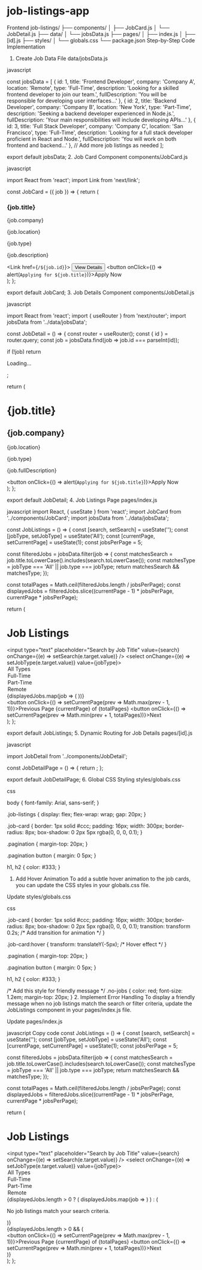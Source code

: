 # job-listings-app
Frontend 
job-listings/
├── components/
│   ├── JobCard.js
│   └── JobDetail.js
├── data/
│   └── jobsData.js
├── pages/
│   ├── index.js
│   ├── [id].js
├── styles/
│   └── globals.css
└── package.json
Step-by-Step Code Implementation

1. Create Job Data File
data/jobsData.js

javascript

const jobsData = [
  {
    id: 1,
    title: 'Frontend Developer',
    company: 'Company A',
    location: 'Remote',
    type: 'Full-Time',
    description: 'Looking for a skilled frontend developer to join our team.',
    fullDescription: 'You will be responsible for developing user interfaces...'
  },
  {
    id: 2,
    title: 'Backend Developer',
    company: 'Company B',
    location: 'New York',
    type: 'Part-Time',
    description: 'Seeking a backend developer experienced in Node.js.',
    fullDescription: 'Your main responsibilities will include developing APIs...'
  },
  {
    id: 3,
    title: 'Full Stack Developer',
    company: 'Company C',
    location: 'San Francisco',
    type: 'Full-Time',
    description: 'Looking for a full stack developer proficient in React and Node.',
    fullDescription: 'You will work on both frontend and backend...'
  },
  // Add more job listings as needed
];

export default jobsData;
2. Job Card Component
components/JobCard.js

javascript

import React from 'react';
import Link from 'next/link';

const JobCard = ({ job }) => {
  return (
    <div className="job-card">
      <h3>{job.title}</h3>
      <p>{job.company}</p>
      <p>{job.location}</p>
      <p>{job.type}</p>
      <p>{job.description}</p>
      <Link href={`/${job.id}`}>
        <button>View Details</button>
      </Link>
      <button onClick={() => alert(`Applying for ${job.title}`)}>Apply Now</button>
    </div>
  );
};

export default JobCard;
3. Job Details Component
components/JobDetail.js

javascript

import React from 'react';
import { useRouter } from 'next/router';
import jobsData from '../data/jobsData';

const JobDetail = () => {
  const router = useRouter();
  const { id } = router.query;
  const job = jobsData.find(job => job.id === parseInt(id));

  if (!job) return <p>Loading...</p>;

  return (
    <div>
      <h1>{job.title}</h1>
      <h2>{job.company}</h2>
      <p>{job.location}</p>
      <p>{job.type}</p>
      <p>{job.fullDescription}</p>
      <button onClick={() => alert(`Applying for ${job.title}`)}>Apply Now</button>
    </div>
  );
};

export default JobDetail;
4. Job Listings Page
pages/index.js

javascript
import React, { useState } from 'react';
import JobCard from '../components/JobCard';
import jobsData from '../data/jobsData';

const JobListings = () => {
  const [search, setSearch] = useState('');
  const [jobType, setJobType] = useState('All');
  const [currentPage, setCurrentPage] = useState(1);
  const jobsPerPage = 5;

  const filteredJobs = jobsData.filter(job => {
    const matchesSearch = job.title.toLowerCase().includes(search.toLowerCase());
    const matchesType = jobType === 'All' || job.type === jobType;
    return matchesSearch && matchesType;
  });

  const totalPages = Math.ceil(filteredJobs.length / jobsPerPage);
  const displayedJobs = filteredJobs.slice((currentPage - 1) * jobsPerPage, currentPage * jobsPerPage);

  return (
    <div>
      <h1>Job Listings</h1>
      <input
        type="text"
        placeholder="Search by Job Title"
        value={search}
        onChange={(e) => setSearch(e.target.value)}
      />
      <select onChange={(e) => setJobType(e.target.value)} value={jobType}>
        <option value="All">All Types</option>
        <option value="Full-Time">Full-Time</option>
        <option value="Part-Time">Part-Time</option>
        <option value="Remote">Remote</option>
      </select>
      <div className="job-listings">
        {displayedJobs.map(job => (
          <JobCard key={job.id} job={job} />
        ))}
      </div>
      <div className="pagination">
        <button onClick={() => setCurrentPage(prev => Math.max(prev - 1, 1))}>Previous</button>
        <span>Page {currentPage} of {totalPages}</span>
        <button onClick={() => setCurrentPage(prev => Math.min(prev + 1, totalPages))}>Next</button>
      </div>
    </div>
  );
};

export default JobListings;
5. Dynamic Routing for Job Details
pages/[id].js

javascript

import JobDetail from '../components/JobDetail';

const JobDetailPage = () => {
  return <JobDetail />;
};

export default JobDetailPage;
6. Global CSS Styling
styles/globals.css

css

body {
  font-family: Arial, sans-serif;
}

.job-listings {
  display: flex;
  flex-wrap: wrap;
  gap: 20px;
}

.job-card {
  border: 1px solid #ccc;
  padding: 16px;
  width: 300px;
  border-radius: 8px;
  box-shadow: 0 2px 5px rgba(0, 0, 0, 0.1);
}

.pagination {
  margin-top: 20px;
}

.pagination button {
  margin: 0 5px;
}

h1, h2 {
  color: #333;
}

1. Add Hover Animation
To add a subtle hover animation to the job cards, you can update the CSS styles in your globals.css file.

Update styles/globals.css

css

.job-card {
  border: 1px solid #ccc;
  padding: 16px;
  width: 300px;
  border-radius: 8px;
  box-shadow: 0 2px 5px rgba(0, 0, 0, 0.1);
  transition: transform 0.2s; /* Add transition for animation */
}

.job-card:hover {
  transform: translateY(-5px); /* Hover effect */
}

.pagination {
  margin-top: 20px;
}

.pagination button {
  margin: 0 5px;
}

h1, h2 {
  color: #333;
}

/* Add this style for friendly message */
.no-jobs {
  color: red;
  font-size: 1.2em;
  margin-top: 20px;
}
2. Implement Error Handling
To display a friendly message when no job listings match the search or filter criteria, update the JobListings component in your pages/index.js file.

Update pages/index.js

javascript
Copy code
const JobListings = () => {
  const [search, setSearch] = useState('');
  const [jobType, setJobType] = useState('All');
  const [currentPage, setCurrentPage] = useState(1);
  const jobsPerPage = 5;

  const filteredJobs = jobsData.filter(job => {
    const matchesSearch = job.title.toLowerCase().includes(search.toLowerCase());
    const matchesType = jobType === 'All' || job.type === jobType;
    return matchesSearch && matchesType;
  });

  const totalPages = Math.ceil(filteredJobs.length / jobsPerPage);
  const displayedJobs = filteredJobs.slice((currentPage - 1) * jobsPerPage, currentPage * jobsPerPage);

  return (
    <div>
      <h1>Job Listings</h1>
      <input
        type="text"
        placeholder="Search by Job Title"
        value={search}
        onChange={(e) => setSearch(e.target.value)}
      />
      <select onChange={(e) => setJobType(e.target.value)} value={jobType}>
        <option value="All">All Types</option>
        <option value="Full-Time">Full-Time</option>
        <option value="Part-Time">Part-Time</option>
        <option value="Remote">Remote</option>
      </select>
      <div className="job-listings">
        {displayedJobs.length > 0 ? (
          displayedJobs.map(job => <JobCard key={job.id} job={job} />)
        ) : (
          <p className="no-jobs">No job listings match your search criteria.</p>
        )}
      </div>
      {displayedJobs.length > 0 && (
        <div className="pagination">
          <button onClick={() => setCurrentPage(prev => Math.max(prev - 1, 1))}>Previous</button>
          <span>Page {currentPage} of {totalPages}</span>
          <button onClick={() => setCurrentPage(prev => Math.min(prev + 1, totalPages))}>Next</button>
        </div>
      )}
    </div>
  );
};

